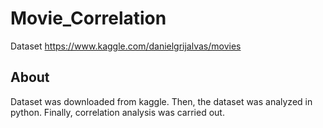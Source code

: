# Movie_Correlation
Dataset https://www.kaggle.com/danielgrijalvas/movies
## About
Dataset was downloaded from kaggle. Then, the dataset was analyzed in python. Finally, correlation analysis was carried out.
